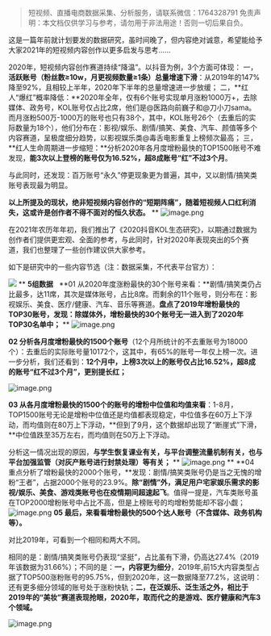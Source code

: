 
>
> 短视频、直播电商数据采集、分析服务，请联系微信：1764328791
> 免责声明：本文档仅供学习与参考，请勿用于非法用途！否则一切后果自负。
> 


这是一篇年前就计划要发的数据研究，虽时间晚了，但内容绝对诚意，希望能给予大家2021年的短视频内容创作以更多启发与思考……


2020年，短视频内容创作赛道持续“降温”。以抖音为例，3个方面可体现：
一，**活跃账号（粉丝数≥10w，月更视频数量≥1条）总量增速下滑**：从2019年的147%降至92%，且相较上半年，2020年下半年的总量增速进一步放缓；
二，**红人“爆红”概率降低：**2020年全年，仅有6个账号实现单月涨粉1000万+，去除媒体、政务号，KOL账号仅占比2席，他们是@医路向前巍子和@刀小刀sama。而月涨粉500万-1000万的账号也只有38个，其中，KOL账号26个（去重后的实际数量为18个），他们分布在：影视/娱乐、剧情/搞笑、美食、汽车、颜值等多个内容赛道，呈极度细分趋势，以影视娱乐类@毒舌电影重复上榜频次最高；
三，**红人生命周期进一步缩短：**分析2020年各月度增粉最快的TOP1500账号不难发现，**能3次以上登榜的账号仅为16.52%，超8成账号“红”不过3个月**。


与此同时，还发现：百万账号“永久”停更现象更为普遍，其中，又以剧情/搞笑类账号表现最为明显。


**以上所提及的现状，绝非短视频内容创作的“短期阵痛”，随着短视频人口红利消失，这或许是创作者不得不面对的恒久状态。**
**
![image.png](https://cdn.nlark.com/yuque/0/2021/png/97322/1615171938857-739478b7-bd11-45cf-acd5-30d3e5547cf8.png#align=left&display=inline&height=304&margin=%5Bobject%20Object%5D&name=image.png&originHeight=608&originWidth=1080&size=281543&status=done&style=none&width=540)


在2021年农历年年初，我们推出了《2020抖音KOL生态研究》，以期通过数据为创作者们提供更宏观、全面的参考，与此同时，针对2020年表现突出的5个赛道，我们也整理了一些创作建议供大家参考。


如下是研究中的一些内容节选（注：数据采集，不代表平台官方）：


![](https://cdn.nlark.com/yuque/0/2021/webp/97322/1615171877399-3836e059-1052-4ab7-9c74-07d137ccbf54.webp#align=left&display=inline&height=154&margin=%5Bobject%20Object%5D&originHeight=134&originWidth=560&size=0&status=done&style=none&width=645)
**
**5组数据**
 
**01 从2020年度涨粉最快的30个账号来看：**剧情/搞笑类仍占比最多，达11席，其次是媒体账号，占比8席。而剩余的11个账号，则分布在：影视娱乐、美食、医疗/健康、汽车、音乐等赛道。**盘点了2019年增粉最快的TOP30账号，发现：除媒体外，增粉最快的30个账号无一进入到了2020年TOP30名单中；**
**
![image.png](https://cdn.nlark.com/yuque/0/2021/png/97322/1615171946892-fdc6ad6d-70cc-45f4-a0c0-42db4046302b.png#align=left&display=inline&height=249&margin=%5Bobject%20Object%5D&name=image.png&originHeight=497&originWidth=689&size=259202&status=done&style=none&width=344.5)


**02 分析各月度增粉最快的1500个账号**（12个月所统计的不去重账号为18000个）：去重后的实际账号量10172个，这其中，有65%的账号一年仅上榜一次。进一步分析，我们还看到：**12个月中，上榜3次以上的账号仅占比16.52%，超8成的账号“红不过3个月”，更别提长红；**


![image.png](https://cdn.nlark.com/yuque/0/2021/png/97322/1615171952578-87d2ac91-0649-4bba-9b12-436453ad2f03.png#align=left&display=inline&height=168&margin=%5Bobject%20Object%5D&name=image.png&originHeight=336&originWidth=847&size=124824&status=done&style=none&width=423.5)


**03 从各月度增粉最快的1500个的账号的增粉中位值和均值来看**：1-8月，TOP1500账号无论是增粉中位值还是均值都表现稳定，中位值多在60万上下浮动，而均值则在80万上下浮动，**但到了9月，这个数据却出现了“断崖式”下滑，**中位值跌至35万左右，而均值则在50万上下浮动。


分析这一情况出现的原因，**与学生恢复课业有关，与平台调整流量机制有关，也与平台加强监管（对灰产账号进行封禁处理）等有关；**
**
![image.png](https://cdn.nlark.com/yuque/0/2021/png/97322/1615171958636-462bf551-65b1-49f3-b711-6bec698423bd.png#align=left&display=inline&height=495&margin=%5Bobject%20Object%5D&name=image.png&originHeight=989&originWidth=1027&size=333355&status=done&style=none&width=513.5)
**
**04 重点分析了增粉最快的2000个账号，**发现：剧情/搞笑类账号仍是当之无愧的增粉“王者”，占据2000个账号的23.9%。**除“剧情”外，满足用户宅家娱乐需求的影视/娱乐、美食、游戏类账号也在疫情期间超速起飞**。值得一提是，汽车类账号虽在TOP2000增粉账号中占比不高，但是上榜账号的均增粉势能却不容小觑；
![image.png](https://cdn.nlark.com/yuque/0/2021/png/97322/1615171965586-015a35f0-733f-4301-a1cf-f34b85a82360.png#align=left&display=inline&height=382&margin=%5Bobject%20Object%5D&name=image.png&originHeight=763&originWidth=1080&size=291458&status=done&style=none&width=540)
**05 最后，来看看增粉最快的500个达人账号（不含媒体、政务机构等）。**


对比2019年，可看到一个相同和两大不同。


相同的是：剧情/搞笑类账号仍表现“坚挺”，占比虽有下滑，仍高达27.4%（2019年该数据为31.66%）；不同的是：**一，内容更为细分**，2019年,前15大内容类型占据了TOP500涨粉账号的95.75%，但到2020年，这一数据降至77.2%，这说明：还有更多细分领域的账号处于涨粉快轨；**二，在泛娱乐、泛生活之外，相比于2019年的“美妆”赛道表现抢眼，2020年，取而代之的是游戏、医疗健康和汽车3个领域。**


![image.png](https://cdn.nlark.com/yuque/0/2021/png/97322/1615171972866-2a3dc3f0-28d3-4629-bf94-5347b957ced1.png#align=left&display=inline&height=528&margin=%5Bobject%20Object%5D&name=image.png&originHeight=1055&originWidth=1061&size=472092&status=done&style=none&width=530.5)
